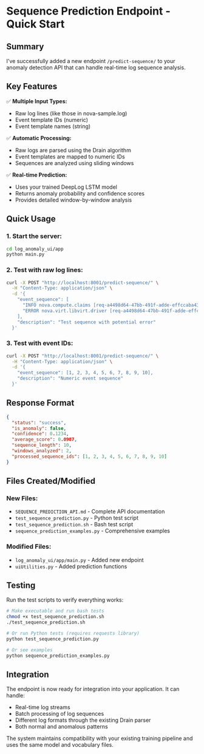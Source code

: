 # Sequence Prediction Endpoint - Quick Start

## Summary
I've successfully added a new endpoint `/predict-sequence/` to your anomaly detection API that can handle real-time log sequence analysis.

## Key Features

✅ **Multiple Input Types:**
- Raw log lines (like those in nova-sample.log)
- Event template IDs (numeric)
- Event template names (string)

✅ **Automatic Processing:**
- Raw logs are parsed using the Drain algorithm
- Event templates are mapped to numeric IDs
- Sequences are analyzed using sliding windows

✅ **Real-time Prediction:**
- Uses your trained DeepLog LSTM model
- Returns anomaly probability and confidence scores
- Provides detailed window-by-window analysis

## Quick Usage

### 1. Start the server:
```bash
cd log_anomaly_ui/app
python main.py
```

### 2. Test with raw log lines:
```bash
curl -X POST "http://localhost:8001/predict-sequence/" \
  -H "Content-Type: application/json" \
  -d '{
    "event_sequence": [
      "INFO nova.compute.claims [req-a4498d64-47bb-491f-adde-effccaba43f0] [instance: 11760334-ac63-4cc8-9086-578422af8c99] Claim successful on node parisaserver",
      "ERROR nova.virt.libvirt.driver [req-a4498d64-47bb-491f-adde-effccaba43f0] [instance: 11760334-ac63-4cc8-9086-578422af8c99] Failed to create image"
    ],
    "description": "Test sequence with potential error"
  }'
```

### 3. Test with event IDs:
```bash
curl -X POST "http://localhost:8001/predict-sequence/" \
  -H "Content-Type: application/json" \
  -d '{
    "event_sequence": [1, 2, 3, 4, 5, 6, 7, 8, 9, 10],
    "description": "Numeric event sequence"
  }'
```

## Response Format
```json
{
  "status": "success",
  "is_anomaly": false,
  "confidence": 0.1234,
  "average_score": 0.0987,
  "sequence_length": 10,
  "windows_analyzed": 2,
  "processed_sequence_ids": [1, 2, 3, 4, 5, 6, 7, 8, 9, 10]
}
```

## Files Created/Modified

### New Files:
- `SEQUENCE_PREDICTION_API.md` - Complete API documentation
- `test_sequence_prediction.py` - Python test script
- `test_sequence_prediction.sh` - Bash test script
- `sequence_prediction_examples.py` - Comprehensive examples

### Modified Files:
- `log_anomaly_ui/app/main.py` - Added new endpoint
- `uiUtilities.py` - Added prediction functions

## Testing

Run the test scripts to verify everything works:
```bash
# Make executable and run bash tests
chmod +x test_sequence_prediction.sh
./test_sequence_prediction.sh

# Or run Python tests (requires requests library)
python test_sequence_prediction.py

# Or see examples
python sequence_prediction_examples.py
```

## Integration

The endpoint is now ready for integration into your application. It can handle:
- Real-time log streams
- Batch processing of log sequences  
- Different log formats through the existing Drain parser
- Both normal and anomalous patterns

The system maintains compatibility with your existing training pipeline and uses the same model and vocabulary files.
